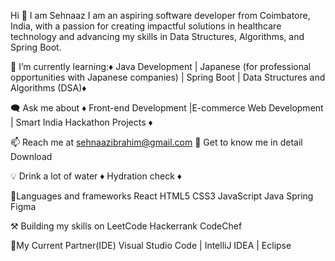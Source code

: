 
Hi 👋 I am Sehnaaz
  I am an aspiring software developer from Coimbatore, India, with a passion for creating impactful solutions in healthcare technology and advancing my skills in Data Structures, Algorithms, and Spring Boot.



🌱 I’m currently learning:♦️ Java Development |  Japanese (for professional opportunities with Japanese companies)  | Spring Boot | Data Structures and Algorithms (DSA)♦️

🗨️ Ask me about ♦️ Front-end Development |E-commerce Web Development | Smart India Hackathon Projects ♦️

📫 Reach me at sehnaazibrahim@gmail.com
📜 Get to know me in detail Download 

💡 Drink a lot of water ♦️ Hydration check ♦️

📜Languages and frameworks
React HTML5 CSS3 JavaScript Java Spring Figma 

⚒️ Building my skills on
LeetCode Hackerrank CodeChef

🤝My Current Partner(IDE)
Visual Studio Code | IntelliJ IDEA | Eclipse




